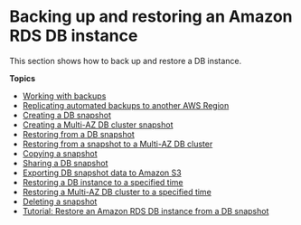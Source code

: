 # Backing up and restoring an Amazon RDS DB instance<a name="CHAP_CommonTasks.BackupRestore"></a>

This section shows how to back up and restore a DB instance\.

**Topics**
+ [Working with backups](USER_WorkingWithAutomatedBackups.md)
+ [Replicating automated backups to another AWS Region](USER_ReplicateBackups.md)
+ [Creating a DB snapshot](USER_CreateSnapshot.md)
+ [Creating a Multi\-AZ DB cluster snapshot](USER_CreateMultiAZDBClusterSnapshot.md)
+ [Restoring from a DB snapshot](USER_RestoreFromSnapshot.md)
+ [Restoring from a snapshot to a Multi\-AZ DB cluster](USER_RestoreFromMultiAZDBClusterSnapshot.Restoring.md)
+ [Copying a snapshot](USER_CopySnapshot.md)
+ [Sharing a DB snapshot](USER_ShareSnapshot.md)
+ [Exporting DB snapshot data to Amazon S3](USER_ExportSnapshot.md)
+ [Restoring a DB instance to a specified time](USER_PIT.md)
+ [Restoring a Multi\-AZ DB cluster to a specified time](USER_PIT.MultiAZDBCluster.md)
+ [Deleting a snapshot](USER_DeleteSnapshot.md)
+ [Tutorial: Restore an Amazon RDS DB instance from a DB snapshot](CHAP_Tutorials.RestoringFromSnapshot.md)